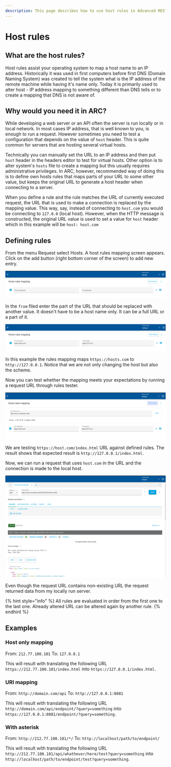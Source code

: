 ```yaml
---
description: This page describes how to use host rules in Advanced REST Client
---
```


# Host rules

## What are the host rules?

Host rules assist your operating system to map a host name to an IP address. Historically it was used in first computers before first DNS \(Domain Naming System\) was created to tell the system what is the IP address of the remote machine while having it's name only. Today it is primarily used to alter host - IP address mapping to something different than DNS tells or to create a mapping that DNS is not aware of.

## Why would you need it in ARC?

While developing a web server or an API often the server is run locally or in local network. In most cases IP address, that is well known to you, is enough to run a request. However sometimes you need to test a configuration that depends on the value of `host` header. This is quite common for servers that are hosting several virtual hosts.

Technically you can manually set the URL to an IP address and then put `host` header in the headers editor to test for virtual hosts. Other option is to alter system's `hosts` file to create a mapping but this usually requires administrative privileges. In ARC, however, recommended way of doing this is to define own hosts rules that maps parts of your URL to some other value, but keeps the original URL to generate a host header when connecting to a server.

When you define a rule and the rule matches the URL of currently executed request, the URL that is used to make a connection is replaced by the mapping value. This way, say, instead of connecting to `host.com` you would be connecting to `127.0.0` \(local host\). However, when the HTTP message is constructed, the original URL value is used to set a value for `host` header which in this example will be `host: host.com`

## Defining rules

From the menu Request select Hosts. A host rules mapping screen appears. Click on the add button \(right bottom corner of the screen\) to add new entry.

![Empty rule in hosts rules mapping](../.gitbook/assets/image%20%2843%29.png)

In the `from` filed enter the part of the URL that should be replaced with another value. It doesn't have to be a host name only. It can be a full URL or a part of it.

![Defining a rule in hosts mapping editor](../.gitbook/assets/image%20%2836%29.png)

In this example the rules mapping maps `https://hosts.com` to `http://127.0.0.1`. Notice that we are not only changing the host but also the scheme.

Now you can test whether the mapping meets your expectations by running a request URL through rules tester.

![Rules tester with result](../.gitbook/assets/image%20%2859%29.png)

We are testing `https://host.com/index.html` URL against defined rules. The result shows that expected result is `http://127.0.0.1/index.html`.

Now, we can run a request that uses `host.com` in the URL and the connection is made to the local host.

![Request made to mapped location](../.gitbook/assets/image%20%2856%29.png)

Even though the request URL contains non-existing URL the request returned data from my locally run server.

{% hint style="info" %}
All rules are evaluated in order from the first one to the last one. Already altered URL can be altered again by another rule.
{% endhint %}

## Examples

### Host only mapping

From: `212.77.100.101` To: `127.0.0.1`

This will result with translating the following URL `https://212.77.100.101/index.html` into `https://127.0.0.1/index.html`.

### URI mapping

From: `http://domain.com/api` To: `http://127.0.0.1:8081`

This will result with translating the following URL `http://domain.com/api/endpoint/?query=something` into `https://127.0.0.1:8081/endpoint/?query=something`.

### With asterisk

From: `http://212.77.100.101/*/` To: `http://localhost/path/to/endpoint/`

This will result with translating the following URL `http://212.77.100.101/api/whathever/here/test?query=something` into `http://localhost/path/to/endpoint/test?query=something`.

